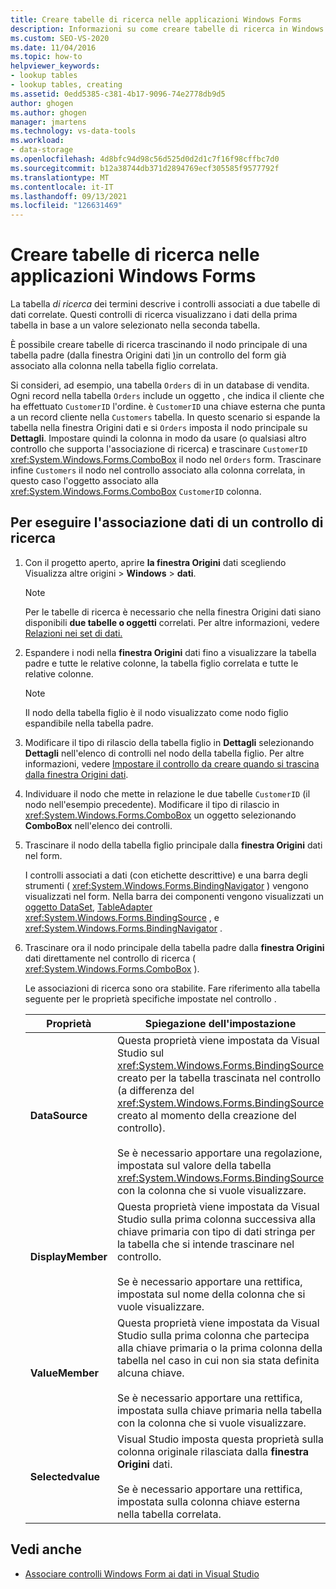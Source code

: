 ```yaml
---
title: Creare tabelle di ricerca nelle applicazioni Windows Forms
description: Informazioni su come creare tabelle di ricerca in Windows applicazioni Form. Una tabella di ricerca descrive i controlli associati a due tabelle di dati correlate.
ms.custom: SEO-VS-2020
ms.date: 11/04/2016
ms.topic: how-to
helpviewer_keywords:
- lookup tables
- lookup tables, creating
ms.assetid: 0edd5385-c381-4b17-9096-74e2778db9d5
author: ghogen
ms.author: ghogen
manager: jmartens
ms.technology: vs-data-tools
ms.workload:
- data-storage
ms.openlocfilehash: 4d8bfc94d98c56d525d0d2d1c7f16f98cffbc7d0
ms.sourcegitcommit: b12a38744db371d2894769ecf305585f9577792f
ms.translationtype: MT
ms.contentlocale: it-IT
ms.lasthandoff: 09/13/2021
ms.locfileid: "126631469"
---
```

# <a name="create-lookup-tables-in-windows-forms-applications"></a>Creare tabelle di ricerca nelle applicazioni Windows Forms

La tabella *di ricerca* dei termini descrive i controlli associati a due tabelle di dati correlate. Questi controlli di ricerca visualizzano i dati della prima tabella in base a un valore selezionato nella seconda tabella.

È possibile creare tabelle di ricerca trascinando il nodo principale di una tabella padre (dalla finestra Origini dati [)](add-new-data-sources.md#data-sources-window)in un controllo del form già associato alla colonna nella tabella figlio correlata.

Si consideri, ad esempio, una tabella `Orders` di in un database di vendita. Ogni record nella tabella `Orders` include un oggetto , che indica il cliente che ha effettuato `CustomerID` l'ordine. è `CustomerID` una chiave esterna che punta a un record cliente nella `Customers` tabella. In questo scenario si espande la tabella nella finestra Origini dati e si `Orders` imposta il nodo principale su **Dettagli**.  Impostare quindi la colonna in modo da usare (o qualsiasi altro controllo che supporta l'associazione di ricerca) e trascinare `CustomerID` <xref:System.Windows.Forms.ComboBox> il nodo nel `Orders` form. Trascinare infine `Customers` il nodo nel controllo associato alla colonna correlata, in questo caso l'oggetto associato alla <xref:System.Windows.Forms.ComboBox> `CustomerID` colonna.

## <a name="to-databind-a-lookup-control"></a>Per eseguire l'associazione dati di un controllo di ricerca

1. Con il progetto aperto, aprire **la finestra Origini** dati scegliendo Visualizza altre origini   >  **Windows**  >  **dati**.

    > [!NOTE]
    > Per le tabelle di ricerca è necessario che nella finestra Origini dati siano disponibili **due tabelle o oggetti** correlati. Per altre informazioni, vedere [Relazioni nei set di dati.](relationships-in-datasets.md)

2. Espandere i nodi nella **finestra Origini** dati fino a visualizzare la tabella padre e tutte le relative colonne, la tabella figlio correlata e tutte le relative colonne.

    > [!NOTE]
    > Il nodo della tabella figlio è il nodo visualizzato come nodo figlio espandibile nella tabella padre.

3. Modificare il tipo di rilascio della tabella figlio in **Dettagli** selezionando **Dettagli** nell'elenco di controlli nel nodo della tabella figlio. Per altre informazioni, vedere [Impostare il controllo da creare quando si trascina dalla finestra Origini dati](../data-tools/set-the-control-to-be-created-when-dragging-from-the-data-sources-window.md).

4. Individuare il nodo che mette in relazione le due tabelle `CustomerID` (il nodo nell'esempio precedente). Modificare il tipo di rilascio in <xref:System.Windows.Forms.ComboBox> un oggetto selezionando **ComboBox** nell'elenco dei controlli.

5. Trascinare il nodo della tabella figlio principale dalla **finestra Origini** dati nel form.

     I controlli associati a dati (con etichette descrittive) e una barra degli strumenti ( <xref:System.Windows.Forms.BindingNavigator> ) vengono visualizzati nel form. Nella barra dei componenti vengono visualizzati un [oggetto DataSet](../data-tools/dataset-tools-in-visual-studio.md), [TableAdapter](../data-tools/create-and-configure-tableadapters.md) <xref:System.Windows.Forms.BindingSource> , e <xref:System.Windows.Forms.BindingNavigator> .

6. Trascinare ora il nodo principale della tabella padre dalla **finestra Origini** dati direttamente nel controllo di ricerca ( <xref:System.Windows.Forms.ComboBox> ).

     Le associazioni di ricerca sono ora stabilite. Fare riferimento alla tabella seguente per le proprietà specifiche impostate nel controllo .

    |Proprietà|Spiegazione dell'impostazione|
    |--------------| - |
    |**DataSource**|Questa proprietà viene impostata da Visual Studio sul <xref:System.Windows.Forms.BindingSource> creato per la tabella trascinata nel controllo (a differenza del <xref:System.Windows.Forms.BindingSource> creato al momento della creazione del controllo).<br /><br /> Se è necessario apportare una regolazione, impostata sul valore della tabella <xref:System.Windows.Forms.BindingSource> con la colonna che si vuole visualizzare.|
    |**DisplayMember**|Questa proprietà viene impostata da Visual Studio sulla prima colonna successiva alla chiave primaria con tipo di dati stringa per la tabella che si intende trascinare nel controllo.<br /><br /> Se è necessario apportare una rettifica, impostata sul nome della colonna che si vuole visualizzare.|
    |**ValueMember**|Questa proprietà viene impostata da Visual Studio sulla prima colonna che partecipa alla chiave primaria o la prima colonna della tabella nel caso in cui non sia stata definita alcuna chiave.<br /><br /> Se è necessario apportare una rettifica, impostata sulla chiave primaria nella tabella con la colonna che si vuole visualizzare.|
    |**Selectedvalue**|Visual Studio imposta questa proprietà sulla colonna originale rilasciata dalla **finestra Origini** dati.<br /><br /> Se è necessario apportare una rettifica, impostata sulla colonna chiave esterna nella tabella correlata.|

## <a name="see-also"></a>Vedi anche

- [Associare controlli Windows Form ai dati in Visual Studio](../data-tools/bind-windows-forms-controls-to-data-in-visual-studio.md)
